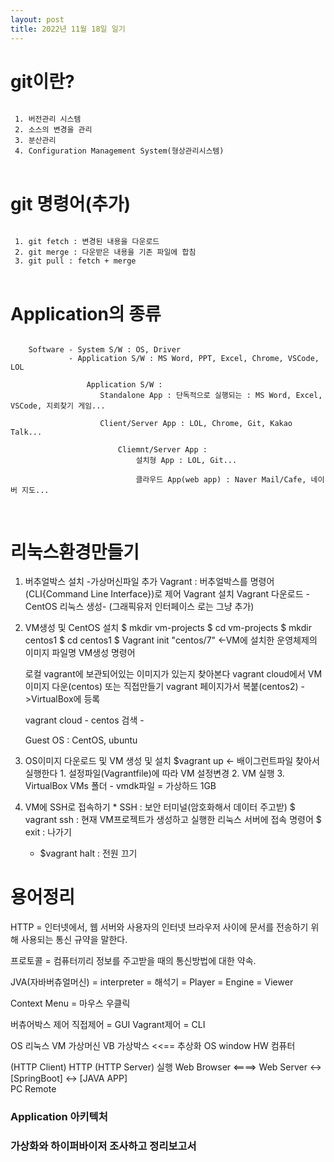 ```yaml
---
layout: post
title: 2022년 11월 18일 일기
---
```


# git이란?

<pre>
<code>
 1. 버전관리 시스템
 2. 소스의 변경을 관리
 3. 분산관리
 4. Configuration Management System(형상관리시스템)
</code>
</pre>

# git 명령어(추가)

<pre>
<code>
 1. git fetch : 변경된 내용을 다운로드
 2. git merge : 다운받은 내용을 기존 파일에 합침
 3. git pull : fetch + merge
</code>
</pre>
 

 # Application의 종류

 <pre>
<code>
    Software - System S/W : OS, Driver
             - Application S/W : MS Word, PPT, Excel, Chrome, VSCode, LOL

                 Application S/W : 
                    Standalone App : 단독적으로 실행되는 : MS Word, Excel, VSCode, 지뢰찾기 게임...

                    Client/Server App : LOL, Chrome, Git, Kakao Talk...

                        Cliemnt/Server App : 
                            설치형 App : LOL, Git...

                            클라우드 App(web app) : Naver Mail/Cafe, 네이버 지도...

</code>
</pre>



# **리눅스환경만들기**

1. 버추얼박스 설치
    -가상머신파일 추가
        Vagrant : 
            버추얼박스를 명령어(CLI{Command Line Interface})로 제어
            Vagrant 설치
                Vagrant 다운로드 - CentOS 리눅스 생성- 
            (그래픽유저 인터페이스 로는 그냥 추가)

2. VM생성 및 CentOS 설치
    $ mkdir vm-projects
    $ cd vm-projects
    $ mkdir centos1
    $ cd centos1
    $ Vagrant init "centos/7" <-VM에  설치한 운영체제의 이미지 파일명
        VM생성 명령어

    로컬 vagrant에 보관되어있는 이미지가 있는지 찾아본다
    vagrant cloud에서 VM이미지 다운(centos) 또는 직접만들기 vagrant 페이지가서 복붙(centos2) ->VirtualBox에 등록

    vagrant cloud - centos 검색 - 

     Guest OS : CentOS, ubuntu

    
    
3. OS이미지 다운로드 및 VM 생성 및 설치
    $vagrant up <- 배이그런트파일 찾아서 실행한다
        1. 설정파일(Vagrantfile)에 따라 VM 설정변경
        2. VM 실행
        3. VirtualBox VMs 폴더 - vmdk파일 = 가상하드 1GB

4. VM에 SSH로 접속하기  * SSH : 보안 터미널(암호화해서 데이터 주고받)
    $ vagrant ssh : 현재 VM프로젝트가 생성하고 실행한 리눅스 서버에 접속 명령어
    $ exit : 나가기

    * $vagrant halt : 전원 끄기


# 용어정리 

HTTP = 인터넷에서, 웹 서버와 사용자의 인터넷 브라우저 사이에 문서를 전송하기 위해 사용되는 통신 규약을 말한다.

프로토콜 = 컴퓨터끼리 정보를 주고받을 때의 통신방법에 대한 약속.

JVA(자바버츄얼머신) = interpreter = 해석기 = Player = Engine = Viewer

Context Menu = 마우스 우클릭





버츄어박스 제어
    직접제어 = GUI
    Vagrant제어 = CLI
    
OS 리눅스
VM 가상머신
VB 가상박스         <<== 추상화
OS window
HW 컴퓨터

(HTTP Client)  HTTP  (HTTP Server)                실행
 Web Browser  <====>   Web Server <-> [SpringBoot] <-> [JAVA APP]            
    PC                   Remote



### Application 아키텍처
### 가상화와 하이퍼바이저 조사하고 정리보고서
